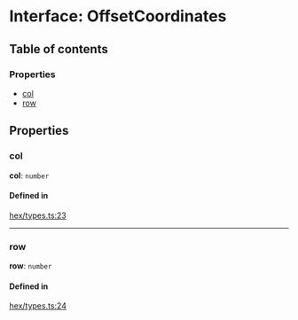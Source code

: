 # Interface: OffsetCoordinates

## Table of contents

### Properties

- [col](OffsetCoordinates.md#col)
- [row](OffsetCoordinates.md#row)

## Properties

### <a id="col" name="col"></a> col

 **col**: `number`

#### Defined in

[hex/types.ts:23](https://github.com/flauwekeul/honeycomb/blob/beta/src/hex/types.ts#L23)

___

### <a id="row" name="row"></a> row

 **row**: `number`

#### Defined in

[hex/types.ts:24](https://github.com/flauwekeul/honeycomb/blob/beta/src/hex/types.ts#L24)
